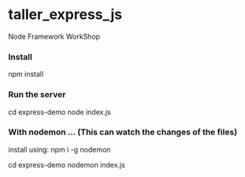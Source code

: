 # taller_express_js

Node Framework WorkShop

### Install 
npm install 

### Run the server
cd express-demo
node index.js 

### With nodemon ... (This can watch the changes of the files)

install using:
npm i -g nodemon 

cd express-demo 
nodemon index.js 
 
